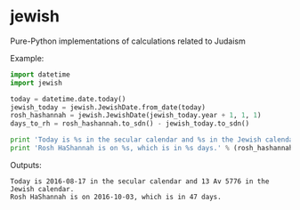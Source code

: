 # jewish
Pure-Python implementations of calculations related to Judaism

Example:
```python
import datetime
import jewish

today = datetime.date.today()
jewish_today = jewish.JewishDate.from_date(today)
rosh_hashannah = jewish.JewishDate(jewish_today.year + 1, 1, 1)
days_to_rh = rosh_hashannah.to_sdn() - jewish_today.to_sdn()

print 'Today is %s in the secular calendar and %s in the Jewish calendar.' % (today, jewish_today)
print 'Rosh HaShannah is on %s, which is in %s days.' % (rosh_hashannah.to_date(), days_to_rh)
```

Outputs:
```
Today is 2016-08-17 in the secular calendar and 13 Av 5776 in the Jewish calendar.
Rosh HaShannah is on 2016-10-03, which is in 47 days.
```
